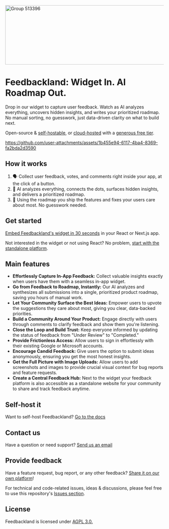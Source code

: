 
<img width="2473" height="188" alt="Group 513396" src="https://github.com/user-attachments/assets/ac25532c-0be4-402f-ad90-abd13482dcbc" />

# Feedbackland: Widget In. AI Roadmap Out.

Drop in our widget to capture user feedback. Watch as AI analyzes everything, uncovers hidden insights, and writes your prioritized roadmap. No manual sorting, no guesswork, just data-driven clarity on what to build next.

Open-source & [self-hostable](https://github.com/feedbackland/feedbackland/blob/main/SELFHOSTING.md), or [cloud-hosted](https://www.feedbackland.com) with a [generous free tier](https://www.feedbackland.com/#pricing).

https://github.com/user-attachments/assets/1b455e94-6117-4ba4-8369-fa2bda2d3590

## How it works

1. 🗣️ Collect user feedback, votes, and comments right inside your app, at the click of a button.
2. 🤖 AI analyzes everything, connects the dots, surfaces hidden insights, and delivers a prioritized roadmap.
3. 🚀 Using the roadmap you ship the features and fixes your users care about most. No guesswork needed.

## Get started

[Embed Feedbackland's widget in 30 seconds](https://www.feedbackland.com/#embed) in your React or Next.js app.

Not interested in the widget or not using React? No problem, [start with the standalone platform](https://get-started.feedbackland.com).

## Main features

- **Effortlessly Capture In-App Feedback:** Collect valuable insights exactly when users have them with a seamless in-app widget.
- **Go from Feedback to Roadmap, Instantly:** Our AI analyzes and synthesizes all submissions into a single, prioritized product roadmap, saving you hours of manual work.
- **Let Your Community Surface the Best Ideas:** Empower users to upvote the suggestions they care about most, giving you clear, data-backed priorities.
- **Build a Community Around Your Product:** Engage directly with users through comments to clarify feedback and show them you're listening.
- **Close the Loop and Build Trust:** Keep everyone informed by updating the status of feedback from "Under Review" to "Completed."
- **Provide Frictionless Access:** Allow users to sign in effortlessly with their existing Google or Microsoft accounts.
- **Encourage Candid Feedback:** Give users the option to submit ideas anonymously, ensuring you get the most honest insights.
- **Get the Full Picture with Image Uploads:** Allow users to add screenshots and images to provide crucial visual context for bug reports and feature requests.
- **Create a Central Feedback Hub:** Next to the widget your feedback platform is also accessible as a standalone website for your community to share and track feedback anytime.

## Self-host it

Want to self-host Feedbackland? [Go to the docs](https://github.com/feedbackland/feedbackland/blob/main/SELFHOSTING.md)

## Contact us

Have a question or need support? [Send us an email](mailto:hello@feedbackland.com)

## Provide feedback

Have a feature request, bug report, or any other feedback? [Share it on our own platform](https://dogfood.feedbackland.com)!

For technical and code-related issues, ideas & discussions, please feel free to use this repository's [Issues section](https://github.com/feedbackland/feedbackland/issues).

## License

Feedbackland is licensed under [AGPL 3.0.](https://github.com/feedbackland/feedbackland?tab=AGPL-3.0-1-ov-file)
